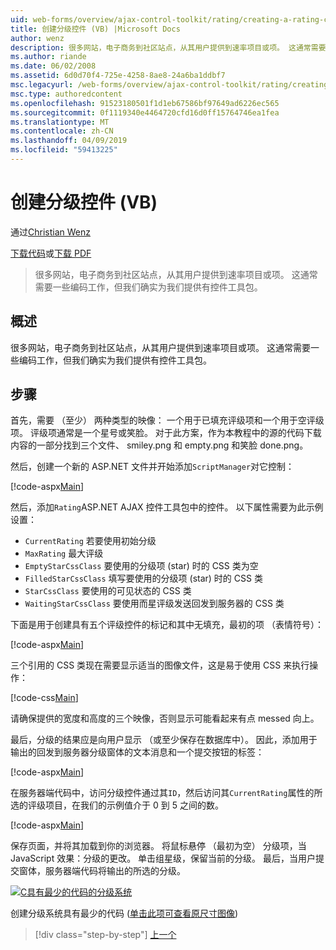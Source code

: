 ```yaml
---
uid: web-forms/overview/ajax-control-toolkit/rating/creating-a-rating-control-vb
title: 创建分级控件 (VB) |Microsoft Docs
author: wenz
description: 很多网站，电子商务到社区站点，从其用户提供到速率项目或项。 这通常需要一些编码工作，但我们确实有...
ms.author: riande
ms.date: 06/02/2008
ms.assetid: 6d0d70f4-725e-4258-8ae8-24a6ba1ddbf7
msc.legacyurl: /web-forms/overview/ajax-control-toolkit/rating/creating-a-rating-control-vb
msc.type: authoredcontent
ms.openlocfilehash: 91523180501f1d1eb67586bf97649ad6226ec565
ms.sourcegitcommit: 0f1119340e4464720cfd16d0ff15764746ea1fea
ms.translationtype: MT
ms.contentlocale: zh-CN
ms.lasthandoff: 04/09/2019
ms.locfileid: "59413225"
---
```

# <a name="creating-a-rating-control-vb"></a>创建分级控件 (VB)

通过[Christian Wenz](https://github.com/wenz)

[下载代码](http://download.microsoft.com/download/9/3/f/93f8daea-bebd-4821-833b-95205389c7d0/rating0.vb.zip)或[下载 PDF](http://download.microsoft.com/download/2/d/c/2dc10e34-6983-41d4-9c08-f78f5387d32b/rating0VB.pdf)

> 很多网站，电子商务到社区站点，从其用户提供到速率项目或项。 这通常需要一些编码工作，但我们确实为我们提供有控件工具包。


## <a name="overview"></a>概述

很多网站，电子商务到社区站点，从其用户提供到速率项目或项。 这通常需要一些编码工作，但我们确实为我们提供有控件工具包。

## <a name="steps"></a>步骤

首先，需要 （至少） 两种类型的映像： 一个用于已填充评级项和一个用于空评级项。 评级项通常是一个星号或笑脸。 对于此方案，作为本教程中的源的代码下载内容的一部分找到三个文件、 smiley.png 和 empty.png 和笑脸 done.png。

然后，创建一个新的 ASP.NET 文件并开始添加`ScriptManager`对它控制：

[!code-aspx[Main](creating-a-rating-control-vb/samples/sample1.aspx)]

然后，添加`Rating`ASP.NET AJAX 控件工具包中的控件。 以下属性需要为此示例设置：

- `CurrentRating` 若要使用初始分级
- `MaxRating` 最大评级
- `EmptyStarCssClass` 要使用的分级项 (star) 时的 CSS 类为空
- `FilledStarCssClass` 填写要使用的分级项 (star) 时的 CSS 类
- `StarCssClass` 要使用的可见状态的 CSS 类
- `WaitingStarCssClass` 要使用而星评级发送回发到服务器的 CSS 类

下面是用于创建具有五个评级控件的标记和其中无填充，最初的项 （表情符号）：

[!code-aspx[Main](creating-a-rating-control-vb/samples/sample2.aspx)]

三个引用的 CSS 类现在需要显示适当的图像文件，这是易于使用 CSS 来执行操作：

[!code-css[Main](creating-a-rating-control-vb/samples/sample3.css)]

请确保提供的宽度和高度的三个映像，否则显示可能看起来有点 messed 向上。

最后，分级的结果应是向用户显示 （或至少保存在数据库中）。 因此，添加用于输出的回发到服务器分级窗体的文本消息和一个提交按钮的标签：

[!code-aspx[Main](creating-a-rating-control-vb/samples/sample4.aspx)]

在服务器端代码中，访问分级控件通过其`ID`，然后访问其`CurrentRating`属性的所选的评级项目，在我们的示例值介于 0 到 5 之间的数。

[!code-aspx[Main](creating-a-rating-control-vb/samples/sample5.aspx)]

保存页面，并将其加载到你的浏览器。 将鼠标悬停 （最初为空） 分级项，当 JavaScript 效果：分级的更改。 单击组星级，保留当前的分级。 最后，当用户提交窗体，服务器端代码将输出的所选的分级。


[![C具有最少的代码的分级系统](creating-a-rating-control-vb/_static/image2.png)](creating-a-rating-control-vb/_static/image1.png)

创建分级系统具有最少的代码 ([单击此项可查看原尺寸图像](creating-a-rating-control-vb/_static/image3.png))

> [!div class="step-by-step"]
> [上一个](creating-a-rating-control-cs.md)
